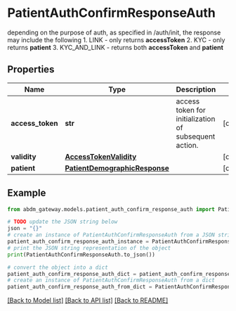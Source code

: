 # PatientAuthConfirmResponseAuth

depending on the purpose of auth, as specified in /auth/init, the response may include the following    1. LINK - only returns **accessToken**   2. KYC - only returns **patient**   3. KYC_AND_LINK - returns both **accessToken** and **patient** 

## Properties

Name | Type | Description | Notes
------------ | ------------- | ------------- | -------------
**access_token** | **str** | access token for initialization of subsequent action. | [optional] 
**validity** | [**AccessTokenValidity**](AccessTokenValidity.md) |  | [optional] 
**patient** | [**PatientDemographicResponse**](PatientDemographicResponse.md) |  | [optional] 

## Example

```python
from abdm_gateway.models.patient_auth_confirm_response_auth import PatientAuthConfirmResponseAuth

# TODO update the JSON string below
json = "{}"
# create an instance of PatientAuthConfirmResponseAuth from a JSON string
patient_auth_confirm_response_auth_instance = PatientAuthConfirmResponseAuth.from_json(json)
# print the JSON string representation of the object
print(PatientAuthConfirmResponseAuth.to_json())

# convert the object into a dict
patient_auth_confirm_response_auth_dict = patient_auth_confirm_response_auth_instance.to_dict()
# create an instance of PatientAuthConfirmResponseAuth from a dict
patient_auth_confirm_response_auth_from_dict = PatientAuthConfirmResponseAuth.from_dict(patient_auth_confirm_response_auth_dict)
```
[[Back to Model list]](../README.md#documentation-for-models) [[Back to API list]](../README.md#documentation-for-api-endpoints) [[Back to README]](../README.md)


